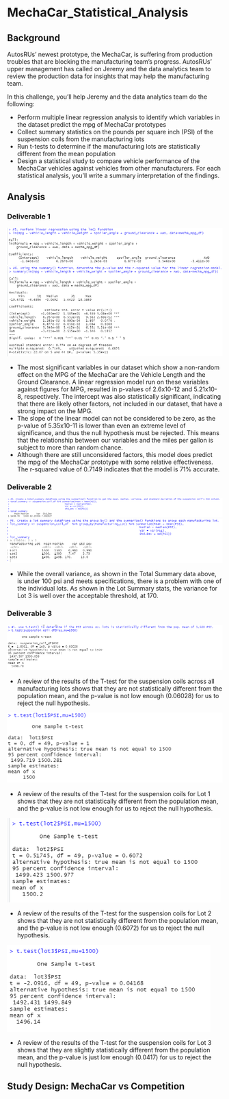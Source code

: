 # MechaCar_Statistical_Analysis
## Background
AutosRUs’ newest prototype, the MechaCar, is suffering from production troubles that are blocking the manufacturing team’s progress. AutosRUs’ upper management has called on Jeremy and the data analytics team to review the production data for insights that may help the manufacturing team.

In this challenge, you’ll help Jeremy and the data analytics team do the following:

- Perform multiple linear regression analysis to identify which variables in the dataset predict the mpg of MechaCar prototypes
- Collect summary statistics on the pounds per square inch (PSI) of the suspension coils from the manufacturing lots
- Run t-tests to determine if the manufacturing lots are statistically different from the mean population
- Design a statistical study to compare vehicle performance of the MechaCar vehicles against vehicles from other manufacturers. For each statistical analysis, you’ll write a summary interpretation of the findings.

## Analysis

### Deliverable 1
![This is an imgae](https://github.com/kellyd7/MechaCar_Statistical_Analysis/blob/main/Images/Linear%20Regression%20(Deliverable%201).png)
![This is an imgae](https://github.com/kellyd7/MechaCar_Statistical_Analysis/blob/main/Images/Linear%20Regression%20Summary%20(Deliverable%201).png)
- The most significant variables in our dataset which show a non-random effect on the MPG of the MechaCar are the Vehicle Length and the Ground Clearance. A linear regression model run on these variables against figures for MPG, resulted in p-values of 2.6x10-12 and 5.21x10-8, respectively. The intercept was also statistically significant, indicating that there are likely other factors, not included in our dataset, that have a strong impact on the MPG.
- The slope of the linear model can not be considered to be zero, as the p-value of 5.35x10-11 is lower than even an extreme level of significance, and thus the null hypothesis must be rejected. This means that the relationship between our variables and the miles per gallon is subject to more than random chance.
- Although there are still unconsidered factors, this model does predict the mpg of the MechaCar prototype with some relative effectiveness. The r-squared value of 0.7149 indicates that the model is 71% accurate.


### Deliverable 2
![This is an imgae](https://github.com/kellyd7/MechaCar_Statistical_Analysis/blob/main/Images/Total%20Summary%20(Deliverable%202).png)
![This is an imgae](https://github.com/kellyd7/MechaCar_Statistical_Analysis/blob/main/Images/Lot%20Summary%20(Deliverable%202).png)
- While the overall variance, as shown in the Total Summary data above, is under 100 psi and meets specifications, there is a problem with one of the individual lots. As shown in the Lot Summary stats, the variance for Lot 3 is well over the acceptable threshold, at 170.

 
### Deliverable 3
![This is an imgae](https://github.com/kellyd7/MechaCar_Statistical_Analysis/blob/main/Images/Suspension%20Coil%20ttest%20(Deliverable%203).png)
- A review of the results of the T-test for the suspension coils across all manufacturing lots shows that they are not statistically different from the population mean, and the p-value is not low enough (0.06028) for us to reject the null hypothesis.

![This is an imgae](https://github.com/kellyd7/MechaCar_Statistical_Analysis/blob/main/Images/Lot1%20ttest%20(Deliverable%203).png)
- A review of the results of the T-test for the suspension coils for Lot 1 shows that they are not statistically different from the population mean, and the p-value is not low enough for us to reject the null hypothesis.

![This is an imgae](https://github.com/kellyd7/MechaCar_Statistical_Analysis/blob/main/Images/Lot2%20ttest%20(Deliverable%203).png)
- A review of the results of the T-test for the suspension coils for Lot 2 shows that they are not statistically different from the population mean, and the p-value is not low enough (0.6072) for us to reject the null hypothesis.

![This is an imgae](https://github.com/kellyd7/MechaCar_Statistical_Analysis/blob/main/Images/Lot3%20ttest%20(Deliverable%203).png)
- A review of the results of the T-test for the suspension coils for Lot 3 shows that they are slightly statistically different from the population mean, and the p-value is just low enough (0.0417) for us to reject the null hypothesis.

## Study Design: MechaCar vs Competition
